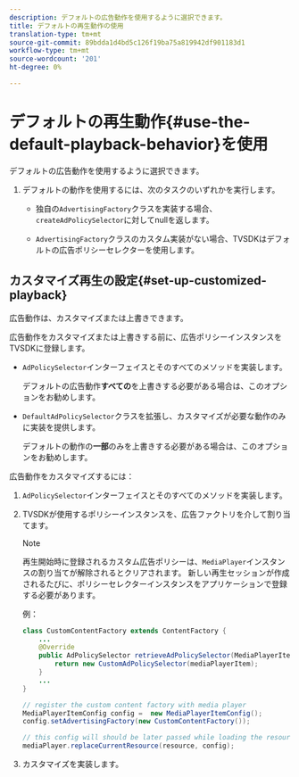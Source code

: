 ```yaml
---
description: デフォルトの広告動作を使用するように選択できます。
title: デフォルトの再生動作の使用
translation-type: tm+mt
source-git-commit: 89bdda1d4bd5c126f19ba75a819942df901183d1
workflow-type: tm+mt
source-wordcount: '201'
ht-degree: 0%

---
```



# デフォルトの再生動作{#use-the-default-playback-behavior}を使用

デフォルトの広告動作を使用するように選択できます。

1. デフォルトの動作を使用するには、次のタスクのいずれかを実行します。

   * 独自の`AdvertisingFactory`クラスを実装する場合、`createAdPolicySelector`に対してnullを返します。

   * `AdvertisingFactory`クラスのカスタム実装がない場合、TVSDKはデフォルトの広告ポリシーセレクターを使用します。

## カスタマイズ再生の設定{#set-up-customized-playback}

広告動作は、カスタマイズまたは上書きできます。

広告動作をカスタマイズまたは上書きする前に、広告ポリシーインスタンスをTVSDKに登録します。

* `AdPolicySelector`インターフェイスとそのすべてのメソッドを実装します。

   デフォルトの広告動作&#x200B;**すべての**&#x200B;を上書きする必要がある場合は、このオプションをお勧めします。

* `DefaultAdPolicySelector`クラスを拡張し、カスタマイズが必要な動作のみに実装を提供します。

   デフォルトの動作の&#x200B;**一部**&#x200B;のみを上書きする必要がある場合は、このオプションをお勧めします。

広告動作をカスタマイズするには：

1. `AdPolicySelector`インターフェイスとそのすべてのメソッドを実装します。
1. TVSDKが使用するポリシーインスタンスを、広告ファクトリを介して割り当てます。

   >[!NOTE]
   >
   >再生開始時に登録されるカスタム広告ポリシーは、`MediaPlayer`インスタンスの割り当てが解除されるとクリアされます。 新しい再生セッションが作成されるたびに、ポリシーセレクターインスタンスをアプリケーションで登録する必要があります。

   例：

   ```java
   class CustomContentFactory extends ContentFactory { 
       ... 
       @Override 
       public AdPolicySelector retrieveAdPolicySelector(MediaPlayerItem mediaPlayerItem) { 
           return new CustomAdPolicySelector(mediaPlayerItem); 
       } 
       ... 
   } 
   
   // register the custom content factory with media player 
   MediaPlayerItemConfig config =  new MediaPlayerItemConfig(); 
   config.setAdvertisingFactory(new CustomContentFactory()); 
   
   // this config will should be later passed while loading the resource 
   mediaPlayer.replaceCurrentResource(resource, config);
   ```

1. カスタマイズを実装します。